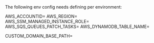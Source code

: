 The following env config needs defining per environment:

AWS_ACCOUNTID=
AWS_REGION=
AWS_SSM_MANAGED_INSTANCE_ROLE=
AWS_SQS_QUEUES_PATCH_TASKS=
AWS_DYNAMODB_TABLE_NAME=

CUSTOM_DOMAIN_BASE_PATH=
